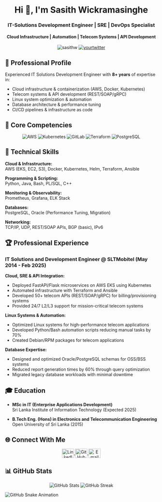 <h1 align="center">Hi 👋, I'm Sasith Wickramasinghe</h1>
<h3 align="center">IT-Solutions Development Engineer | SRE | DevOps Specialist</h3>
<h4 align="center">Cloud Infrastructure | Automation | Telecom Systems | API Development</h4>

<p align="center">
  <img src="https://komarev.com/ghpvc/?username=sasithw&label=Profile%20views&color=0e75b6&style=flat" alt="sasithw" />
  <a href="https://twitter.com/yourtwitter" target="blank">
    <img src="https://img.shields.io/twitter/follow/yourtwitter?logo=twitter&style=for-the-badge" alt="yourtwitter" />
  </a>
</p>

## 🚀 Professional Profile

Experienced IT Solutions Development Engineer with **8+ years** of expertise in:
- Cloud infrastructure & containerization (AWS, Docker, Kubernetes)
- Telecom systems & API development (REST/SOAP/gRPC)
- Linux system optimization & automation
- Database architecture & performance tuning
- CI/CD pipelines & infrastructure as code

## 💼 Core Competencies

<p align="center">
  <img src="https://img.shields.io/badge/Cloud-AWS-FF9900?logo=amazonaws&logoColor=white" alt="AWS">
  <img src="https://img.shields.io/badge/Container-Kubernetes-326CE5?logo=kubernetes&logoColor=white" alt="Kubernetes">
  <img src="https://img.shields.io/badge/CI/CD-GitLab-FC6D26?logo=gitlab&logoColor=white" alt="GitLab">
  <img src="https://img.shields.io/badge/IaC-Terraform-623CE4?logo=terraform&logoColor=white" alt="Terraform">
  <img src="https://img.shields.io/badge/DB-PostgreSQL-4169E1?logo=postgresql&logoColor=white" alt="PostgreSQL">
</p>

## 🔧 Technical Skills

**Cloud & Infrastructure:**  
AWS (EKS, EC2, S3), Docker, Kubernetes, Helm, Terraform, Ansible

**Programming & Scripting:**  
Python, Java, Bash, PL/SQL, C++

**Monitoring & Observability:**  
Prometheus, Grafana, ELK Stack

**Databases:**  
PostgreSQL, Oracle (Performance Tuning, Migration)

**Networking:**  
TCP/IP, UDP, REST/SOAP APIs, BGP (basic), IPv6

## 🏆 Professional Experience

### **IT Solutions and Development Engineer** @ SLTMobitel (May 2014 - Feb 2025)
**Cloud, SRE & API Integration:**
- Deployed FastAPI/Flask microservices on AWS EKS using Kubernetes
- Automated infrastructure with Terraform and Ansible
- Developed 50+ telecom APIs (REST/SOAP/gRPC) for billing/provisioning systems
- Provided 24/7 L2/L3 support for mission-critical telecom systems

**Linux Systems & Automation:**
- Optimized Linux systems for high-performance telecom applications
- Developed Python/Bash automation scripts reducing manual tasks by 70%
- Created Debian/RPM packages for telecom applications

**Database Expertise:**
- Designed and optimized Oracle/PostgreSQL schemas for OSS/BSS systems
- Reduced report generation times by 60% through query optimization
- Migrated legacy database workloads with minimal downtime

## 🎓 Education

- **MSc in IT (Enterprise Applications Development)**  
  Sri Lanka Institute of Information Technology (Expected 2025)

- **B.Tech Eng. (Hons) in Electronics and Telecommunication Engineering**  
  Open University of Sri Lanka (2015)

## 🌐 Connect With Me

<p align="center">
  <a href="https://linkedin.com/in/yourprofile" target="blank">
    <img align="center" src="https://raw.githubusercontent.com/rahuldkjain/github-profile-readme-generator/master/src/images/icons/Social/linked-in-alt.svg" alt="LinkedIn" height="30" width="40" />
  </a>
  <a href="https://github.com/sasithw" target="blank">
    <img align="center" src="https://raw.githubusercontent.com/rahuldkjain/github-profile-readme-generator/master/src/images/icons/Social/github.svg" alt="GitHub" height="30" width="40" />
  </a>
  <a href="mailto:sasith.wickrama@gmail.com">
    <img align="center" src="https://img.icons8.com/color/48/000000/gmail.png" alt="Email" height="30" width="40" />
  </a>
</p>

## 📊 GitHub Stats

<p align="center">
  <img src="https://github-readme-stats.vercel.app/api?username=sasithw&show_icons=true&theme=radical" alt="GitHub Stats" />
  <img src="https://github-readme-streak-stats.herokuapp.com/?user=sasithw&theme=radical" alt="GitHub Streak" />
</p>

![GitHub Snake Animation](https://github.com/sasithw/sasithw/blob/output/github-contribution-grid-snake.svg)
